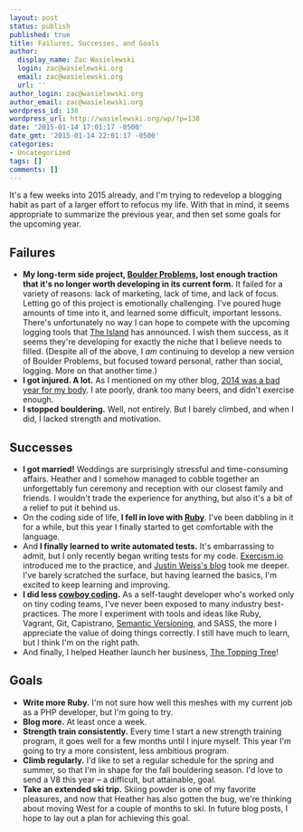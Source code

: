 ```yaml
---
layout: post
status: publish
published: true
title: Failures, Successes, and Goals
author:
  display_name: Zac Wasielewski
  login: zac@wasielewski.org
  email: zac@wasielewski.org
  url: ''
author_login: zac@wasielewski.org
author_email: zac@wasielewski.org
wordpress_id: 138
wordpress_url: http://wasielewski.org/wp/?p=138
date: '2015-01-14 17:01:17 -0500'
date_gmt: '2015-01-14 22:01:17 -0500'
categories:
- Uncategorized
tags: []
comments: []
---
```

<span class="run-in">It's a few weeks into 2015 already</span>, and I'm trying to redevelop a blogging habit as part of a larger effort to refocus my life. With that in mind, it seems appropriate to summarize the previous year, and then set some goals for the upcoming year.

## Failures

- <strong>My long-term side project, [Boulder Problems](http://boulderproblems.com/), lost enough traction that it's no longer worth developing in its current form.</strong> It failed for a variety of reasons: lack of marketing, lack of time, and lack of focus. Letting go of this project is emotionally challenging. I've poured huge amounts of time into it, and learned some difficult, important lessons. There's unfortunately no way I can hope to compete with the upcoming logging tools that [The Island](https://www.island.io/) has announced. I wish them success, as it seems they're developing for exactly the niche that I believe needs to filled. (Despite all of the above, I <em>am</em> continuing to develop a new version of Boulder Problems, but focused toward personal, rather than social, logging. More on that another time.)
- <strong>I got injured. A lot.</strong> As I mentioned on my other blog, [2014 was a bad year for my body](http://negativeape.com/2014/10/coming-back-to-life/). I ate poorly, drank too many beers, and didn't exercise enough.
- <strong>I stopped bouldering.</strong> Well, not entirely. But I barely climbed, and when I did, I lacked strength and motivation.

## Successes

- <strong>I got married!</strong> Weddings are surprisingly stressful and time-consuming affairs. Heather and I somehow managed to cobble together an unforgettably fun ceremony and reception with our closest family and friends. I wouldn't trade the experience for anything, but also it's a bit of a relief to put it behind us.
- On the coding side of life, <strong>I fell in love with [Ruby](https://www.ruby-lang.org/)</strong>. I've been dabbling in it for a while, but this year I finally started to get comfortable with the language.
- And<strong> I finally learned to write automated tests.</strong> It's embarrassing to admit, but I only recently began writing tests for my code. [Exercism.io](http://exercism.io/) introduced me to the practice, and [Justin Weiss's blog](https://www.justinweiss.com/) took me deeper.  I've barely scratched the surface, but having learned the basics, I'm excited to keep learning and improving.
- <strong>I did less [cowboy coding](http://en.wikipedia.org/wiki/Cowboy_coding).</strong> As a self-taught developer who's worked only on tiny coding teams, I've never been exposed to many industry best-practices. The more I experiment with tools and ideas like Ruby, Vagrant, Git, Capistrano, [Semantic Versioning](http://semver.org/), and SASS, the more I appreciate the value of doing things correctly. I still have much to learn, but I think I'm on the right path.
- And finally, I helped Heather launch her business, [The Topping Tree](http://thetoppingtree.com/)!

## Goals

- <strong>Write more Ruby.</strong> I'm not sure how well this meshes with my current job as a PHP developer, but I'm going to try.
- <strong>Blog more.</strong> At least once a week.
- <strong>Strength train consistently.</strong> Every time I start a new strength training program, it goes well for a few months until I injure myself. This year I'm going to try a more consistent, less ambitious program.
- <strong>Climb regularly.</strong> I'd like to set a regular schedule for the spring and summer, so that I'm in shape for the fall bouldering season. I'd love to send a V8 this year &ndash; a difficult, but attainable, goal.
- <strong>Take an extended ski trip.</strong> Skiing powder is one of my favorite pleasures, and now that Heather has also gotten the bug, we're thinking about moving West for a couple of months to ski. In future blog posts, I hope to lay out a plan for achieving this goal.
